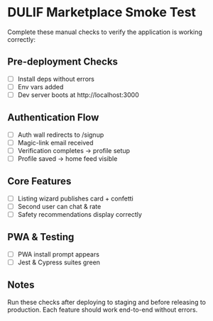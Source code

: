 # DULIF Marketplace Smoke Test

Complete these manual checks to verify the application is working correctly:

## Pre-deployment Checks
- [ ] Install deps without errors
- [ ] Env vars added
- [ ] Dev server boots at http://localhost:3000

## Authentication Flow
- [ ] Auth wall redirects to /signup
- [ ] Magic-link email received
- [ ] Verification completes → profile setup
- [ ] Profile saved → home feed visible

## Core Features
- [ ] Listing wizard publishes card + confetti
- [ ] Second user can chat & rate
- [ ] Safety recommendations display correctly

## PWA & Testing
- [ ] PWA install prompt appears
- [ ] Jest & Cypress suites green

## Notes
Run these checks after deploying to staging and before releasing to production. Each feature should work end-to-end without errors.